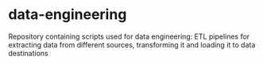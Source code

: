# data-engineering
Repository containing scripts used for data engineering: ETL pipelines for extracting data from different sources, transforming it and loading it to data destinations
